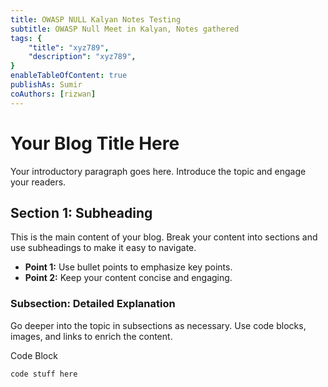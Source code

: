 ```yaml
---
title: OWASP NULL Kalyan Notes Testing
subtitle: OWASP Null Meet in Kalyan, Notes gathered
tags: {
    "title": "xyz789",
  	"description": "xyz789",
}
enableTableOfContent: true
publishAs: Sumir 
coAuthors: [rizwan]
---
```


# Your Blog Title Here

Your introductory paragraph goes here. Introduce the topic and engage your readers.


## Section 1: Subheading

This is the main content of your blog. Break your content into sections and use subheadings to make it easy to navigate.

- **Point 1:** Use bullet points to emphasize key points.
- **Point 2:** Keep your content concise and engaging.


### Subsection: Detailed Explanation

Go deeper into the topic in subsections as necessary. Use code blocks, images, and links to enrich the content.

Code Block
```
code stuff here
```


